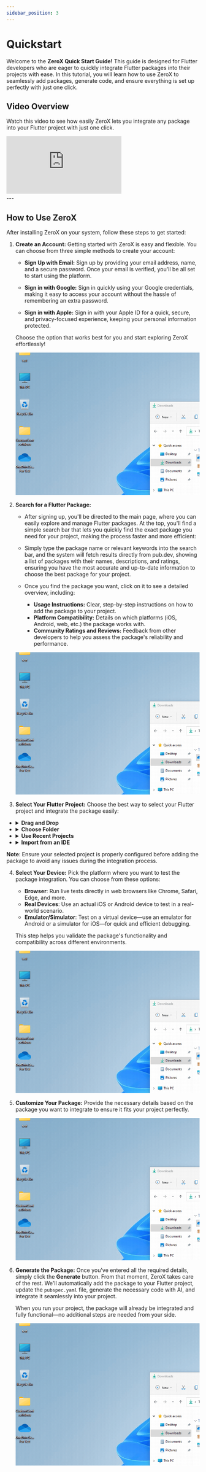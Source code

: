 ```yaml
---
sidebar_position: 3
---
```


# Quickstart

Welcome to the **ZeroX Quick Start Guide!** This guide is designed for Flutter developers who are eager to quickly integrate Flutter packages into their projects with ease. In this tutorial, you will learn how to use ZeroX to seamlessly add packages, generate code, and ensure everything is set up perfectly with just one click.

## Video Overview

Watch this video to see how easily ZeroX lets you integrate any package into your Flutter project with just one click.

<div style={{ position : 'relative', paddingBottom : '56.25%', height : '0' }}><iframe style={{ position : 'absolute', top : '0', left : '0', width : '100%', height : '100%' }} width="560" height="315" src="https://www.youtube-nocookie.com/embed/F7WKovEFdnw" title="YouTube video player" frameborder="0" allow="accelerometer; autoplay; clipboard-write; encrypted-media; gyroscope; picture-in-picture" allowfullscreen></iframe></div>
---

## How to Use ZeroX

After installing ZeroX on your system, follow these steps to get started:

1. **Create an Account:** Getting started with ZeroX is easy and flexible. You can choose from three simple methods to create your account:

    - **Sign Up with Email:** Sign up by providing your email address, name, and a secure password. Once your email is verified, you'll be all set to start using the platform.

    - **Sign in with Google:** Sign in quickly using your Google credentials, making it easy to access your account without the hassle of remembering an extra password.

    - **Sign in with Apple:** Sign in with your Apple ID for a quick, secure, and privacy-focused experience, keeping your personal information protected. 

    Choose the option that works best for you and start exploring ZeroX effortlessly!

    ![Locale Dropdown](./img/sample-gif.gif)

2. **Search for a Flutter Package:** 

    - After signing up, you'll be directed to the main page, where you can easily explore and manage Flutter packages. At the top, you'll find a simple search bar that lets you quickly find the exact package you need for your project, making the process faster and more efficient:

    - Simply type the package name or relevant keywords into the search bar, and the system will fetch results directly from pub.dev, showing a list of packages with their names, descriptions, and ratings, ensuring you have the most accurate and up-to-date information to choose the best package for your project.


    - Once you find the package you want, click on it to see a detailed overview, including:

        - **Usage Instructions:** Clear, step-by-step instructions on how to add the package to your project.
        - **Platform Compatibility:** Details on which platforms (iOS, Android, web, etc.) the package works with.
        - **Community Ratings and Reviews:** Feedback from other developers to help you assess the package's reliability and performance.

    ![Sample Image](./img/sample-gif.gif)

3. **Select Your Flutter Project:** Choose the best way to select your Flutter project and integrate the package easily:

<ul class="no-bullets">
<li>
<details>
<summary><b>Drag and Drop</b></summary>

Simply drag and drop the project folder into the upload area.

![Sample Image](./img/sample-gif.gif)
</details>
</li>
<li>
<details>
<summary><b>Choose Folder</b></summary>

Click **Choose Folder** to manually browse your system and select the project folder.

![Sample Image](./img/sample-gif.gif)
</details>
</li>
<li>
<details>
<summary><b>Use Recent Projects</b></summary>

Quickly access previously opened projects by selecting one from the **Recent Projects** list.

![Sample Image](./img/sample-gif.gif)
</details>
</li>
<li>
<details>
<summary><b>Import from an IDE</b></summary>

Easily import your projects directly from your development environment. To select your preferred IDE—whether it's **VS Code**, **Android Studio**, or **IntelliJ**—simply click the settings icon for quick setup.

![Sample Image](./img/sample-gif.gif)
</details>
</li>
</ul>

**Note**: Ensure your selected project is properly configured before adding the package to avoid any issues during the integration process.

4. **Select Your Device:** Pick the platform where you want to test the package integration. You can choose from these options:

    - **Browser**: Run live tests directly in web browsers like Chrome, Safari, Edge, and more.
    - **Real Devices**: Use an actual iOS or Android device to test in a real-world scenario.
    - **Emulator/Simulator**: Test on a virtual device—use an emulator for Android or a simulator for iOS—for quick and efficient debugging.

    This step helps you validate the package's functionality and compatibility across different environments.

    ![Sample Image](./img/sample-gif.gif)

5. **Customize Your Package:** Provide the necessary details based on the package you want to integrate to ensure it fits your project perfectly.

    ![Sample Image](./img/sample-gif.gif)

6. **Generate the Package:** Once you've entered all the required details, simply click the **Generate** button. From that moment, ZeroX takes care of the rest. We'll automatically add the package to your Flutter project, update the `pubspec.yaml` file, generate the necessary code with AI, and integrate it seamlessly into your project.

    When you run your project, the package will already be integrated and fully functional—no additional steps are needed from your side.

    ![Sample Image](./img/sample-gif.gif)

